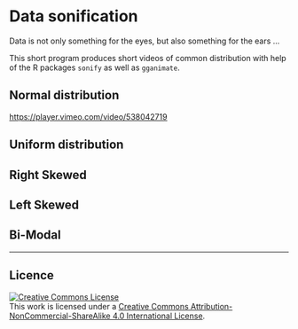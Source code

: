 # Data sonification

Data is not only something for the eyes, but also something for the ears ...

This short program produces short videos of common distribution with help of the R packages `sonify` as well as `gganimate`.

## Normal distribution

https://player.vimeo.com/video/538042719

## Uniform distribution



## Right Skewed



## Left Skewed



## Bi-Modal



---

## Licence

<a rel="license" href="http://creativecommons.org/licenses/by-nc-sa/4.0/"><img alt="Creative Commons License" style="border-width:0" src="https://i.creativecommons.org/l/by-nc-sa/4.0/88x31.png" /></a><br />This work is licensed under a <a rel="license" href="http://creativecommons.org/licenses/by-nc-sa/4.0/">Creative Commons Attribution-NonCommercial-ShareAlike 4.0 International License</a>.
